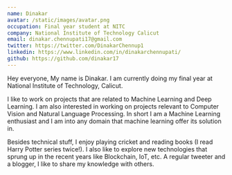 ```yaml
---
name: Dinakar
avatar: /static/images/avatar.png
occupation: Final year student at NITC
company: National Institute of Technology Calicut
email: dinakar.chennupati17@gmail.com
twitter: https://twitter.com/DinakarChennup1
linkedin: https://www.linkedin.com/in/dinakarchennupati/
github: https://github.com/dinakar17
---
```


Hey everyone, My name is Dinakar. I am currently doing my final year at National Institute of Technology, Calicut. 

I like to work on projects that are related to Machine Learning and Deep Learning. I am also interested in working on projects relevant to Computer Vision and Natural Language Processing. In short I am a Machine Learning enthusiast and I am into any domain
that machine learning offer its solution in.

Besides technical stuff, I enjoy playing cricket and reading books (I read Harry Potter series twice!). I also like to explore new technologies that sprung up in the recent years like Blockchain, IoT, etc. A regular tweeter and a blogger, I like to share my knowledge with others. 
